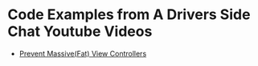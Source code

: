 # Code Examples from A Drivers Side Chat Youtube Videos
- [Prevent Massive(Fat) View Controllers](https://github.com/codeine-coding/A-Driver-s-Side-Chat-Code-Eamples/tree/master/PreventMassiveViewControllers)